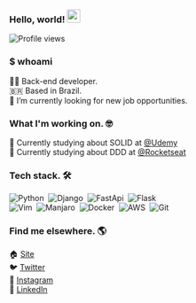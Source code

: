 
### Hello, world! <img src="https://www.rocketseat.com.br/assets/icons/emoji.svg" width="24px">
<p align="left"> <img src="https://komarev.com/ghpvc/?username=jerryaugusto&color=9580FF&style=flat" alt="Profile views" /> </p>

### $ whoami
🧑‍💻  Back-end developer. <br>
🇧🇷  Based in Brazil. <br>
🔭  I’m currently looking for new job opportunities. <br>

### What I'm working on. 🤓

<!-- 🙋 Currently building my personal website - [jerryaugusto.com](https://jerryaugusto.com) <br> -->
🔵 Currently studying about SOLID at [@Udemy](https://udemy.com)<br />
🚀 Currently studying about DDD at [@Rocketseat](https://rocketseat.com.br/)


### Tech stack. 🛠

![Python](https://img.shields.io/badge/-Python-1e1e2e?style=flat&logo=python&logoColor=f9e2af)&nbsp;
![Django](https://img.shields.io/badge/-Django-1e1e2e?style=flat&logo=django&logoColor=a6e3a1)&nbsp;
![FastApi](https://img.shields.io/badge/-FastApi-1e1e2e?style=flat&logo=fastapi&logoColor=a6e3a1)&nbsp;
![Flask](https://img.shields.io/badge/-Flask-1e1e2e?style=flat&logo=flask&logoColor=cdd6f4)&nbsp; <br />
![Vim](https://img.shields.io/badge/-Vim-1e1e2e?style=flat&logo=vim&logoColor=a6e3a1)&nbsp;
![Manjaro](https://img.shields.io/badge/-Manjaro-1e1e2e?style=flat&logo=manjaro&logoColor=a6e3a1)&nbsp;
![Docker](https://img.shields.io/badge/-Docker-1e1e2e?style=flat&logo=docker&logoColor=cba6f7)&nbsp;
![AWS](https://img.shields.io/badge/-AWS-1e1e2e?style=flat&logo=amazonaws&logoColor=fab387)&nbsp;
![Git](https://img.shields.io/badge/-Git-1e1e2e?style=flat&logo=git&logoColor=fab387)&nbsp;

<!-- DA knowledge -->
<!-- ![Streamlit](https://img.shields.io/badge/-Streamlit-22212C?style=flat&logo=streamlit&logoColor=FF9580)&nbsp; -->
<!-- ![PySpark](https://img.shields.io/badge/-PySpark-22212C?style=flat&logo=apachespark&logoColor=FFCA80)&nbsp; -->
<!-- ![Jupyter](https://img.shields.io/badge/-Jupyter-22212C?style=flat&logo=jupyter&logoColor=FFCA80)&nbsp; -->
<!-- ![Numpy](https://img.shields.io/badge/-Numpy-22212C?style=flat&logo=numpy&logoColor=9580FF)&nbsp; -->
<!-- ![Databricks](https://img.shields.io/badge/-Databricks-22212C?style=flat&logo=databricks&logoColor=FF9580)&nbsp; -->
<!-- ![Tableau](https://img.shields.io/badge/-Tableau-22212C?style=flat&logo=tableau&logoColor=F8F8F2)&nbsp; -->
<!-- ![Google Sheets](https://img.shields.io/badge/-Google%20Sheets-22212C?style=flat&logo=googlesheets&logoColor=8AFF80)&nbsp; -->
<!-- ![Tidyverse](https://img.shields.io/badge/-Tidyverse-22212C?style=flat&logo=tidyverse&logoColor=F8F8F2)&nbsp; -->


### Find me elsewhere. 🌎

🏠 [Site](https://jerryaugusto.com) <br />
🐦 [Twitter](https://twitter.com/jerryaugustodev) <br />
📸 [Instagram](https://instagram.com/jerryaugustodev) <br />
💼 [LinkedIn](https://www.linkedin.com/in/jerryaugustodev) <br />
